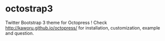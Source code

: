octostrap3
===========

Twitter Bootstrap 3 theme for Octopress ! Check
http://kaworu.github.io/octopress/ for installation, customization, example and
question.
